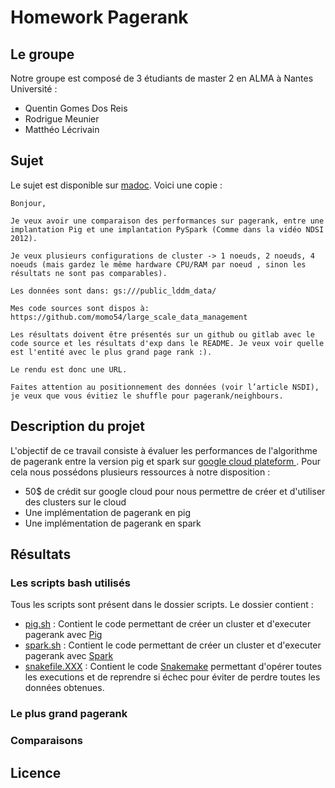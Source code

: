 # Homework Pagerank

## Le groupe
Notre groupe est composé de 3 étudiants de master 2 en ALMA à Nantes Université :
* Quentin Gomes Dos Reis
* Rodrigue Meunier
* Matthéo Lécrivain

## Sujet
Le sujet est disponible sur [madoc](https://madoc.univ-nantes.fr/mod/assign/view.php?id=1952911).
Voici une copie : 
```
Bonjour,

Je veux avoir une comparaison des performances sur pagerank, entre une implantation Pig et une implantation PySpark (Comme dans la vidéo NDSI 2012).

Je veux plusieurs configurations de cluster -> 1 noeuds, 2 noeuds, 4 noeuds (mais gardez le même hardware CPU/RAM par noeud , sinon les résultats ne sont pas comparables).

Les données sont dans: gs:///public_lddm_data/

Mes code sources sont dispos à: https://github.com/momo54/large_scale_data_management

Les résultats doivent être présentés sur un github ou gitlab avec le code source et les résultats d'exp dans le README. Je veux voir quelle est l'entité avec le plus grand page rank :).

Le rendu est donc une URL.

Faites attention au positionnement des données (voir l’article NSDI), je veux que vous évitiez le shuffle pour pagerank/neighbours.
```
## Description du projet
L'objectif de ce travail consiste à évaluer les performances de l'algorithme de pagerank entre la version pig et spark sur 
[google cloud plateform ](https://cloud.google.com).
Pour cela nous possédons plusieurs ressources à notre disposition :
* 50$ de crédit sur google cloud pour nous permettre de créer et d'utiliser des clusters sur le cloud
* Une implémentation de pagerank en pig
* Une implémentation de pagerank en spark


## Résultats

### Les scripts bash utilisés
Tous les scripts sont présent dans le dossier scripts.
Le dossier contient :
* [pig.sh]() : Contient le code permettant de créer un cluster et d'executer pagerank avec [Pig](https://fr.wikipedia.org/wiki/Apache_Pig)
* [spark.sh]() : Contient le code permettant de créer un cluster et d'executer pagerank avec [Spark](https://fr.wikipedia.org/wiki/Apache_Spark)
* [snakefile.XXX]() : Contient le code [Snakemake](https://snakemake.readthedocs.io/en/stable/index.html) permettant d'opérer toutes les executions et de reprendre si échec pour éviter de perdre toutes les données obtenues.
### Le plus grand pagerank

### Comparaisons

## Licence


